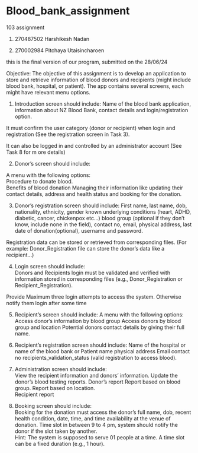 # Blood_bank_assignment
103 assignment


1. 270487502 Harshikesh Nadan

2. 270002984 Pitchaya Utaisincharoen

this is the final version of our program, submitted on the 28/06/24

Objective: The objective of this assignment is to develop an application to store and retrieve information of blood donors and recipients (might include blood bank, hospital, or patient). The app contains several screens, each might have relevant menu options.
 
1. Introduction screen should include: 
  Name of the blood bank application, information about NZ Blood Bank, contact details and login/registration option. 
 
 It must confirm the user category (donor or recipient) when login and registration (See the registration screen in Task 3). 

It can also be logged in and controlled by an administrator account (See Task 8 for m ore details)  

2. Donor’s screen should include: 

 A menu with the following options:  
 Procedure to donate blood.  
Benefits of blood donation 
Managing their information like updating their contact details, address and health status and booking for the donation.
 
3. Donor’s registration screen should include: 
 First name, last name, dob, nationality, ethnicity, gender known underlying conditions (heart, ADHD, diabetic, cancer, chickenpox etc…)  blood group (optional if they don’t know, include none in the field), contact no, email, physical address, last date of donation(optional), username and password.   

 Registration data can be stored or retrieved from corresponding files. (For example: Donor_Registration file can store the donor’s data like a recipient...) 

4. Login screen should include:  
 Donors and Recipients login must be validated and verified with information stored in corresponding files (e.g., Donor_Registration or Recipient_Registration).  

 Provide Maximum three login attempts to access the system.  Otherwise notify them login after some time 





5. Recipient’s screen should include: 
 A menu with the following options:   
 Access donor’s information by blood group 
 Access donors by blood group and location 
 Potential donors contact details by giving their full name. 

7. Recipient’s registration screen should include: 
 Name of the hospital or name of the blood bank or Patient name 
 physical address 
 Email 
contact no 
recipients_validation_status (valid registration to access blood). 

8. Administration screen should include:  
View the recipient information and donors’ information. 
Update the donor’s blood testing reports. 
Donor’s report 
Report based on blood group. 
Report based on location.  
Recipient report 

9. Booking screen should include:  
 Booking for the donation must access the donor’s full name, dob, recent health condition, date, time, and time availability at the venue of donation. 
Time slot in between 9 to 4 pm, system should notify the donor if the slot taken by another.  
 Hint: The system is supposed to serve 01 people at a time. A time slot can be a fixed duration (e.g., 1 hour). 


